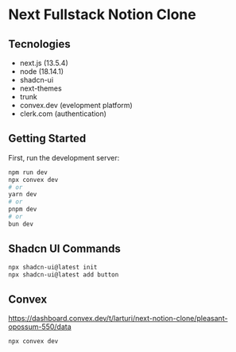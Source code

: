 # Next Fullstack Notion Clone

## Tecnologies

- next.js (13.5.4)
- node (18.14.1)
- shadcn-ui
- next-themes
- trunk
- convex.dev (evelopment platform)
- clerk.com (authentication)

## Getting Started

First, run the development server:

```bash
npm run dev
npx convex dev
# or
yarn dev
# or
pnpm dev
# or
bun dev
```

## Shadcn UI Commands

```bash
npx shadcn-ui@latest init
npx shadcn-ui@latest add button
```

## Convex

<https://dashboard.convex.dev/t/larturi/next-notion-clone/pleasant-opossum-550/data>

```bash
npx convex dev
```
